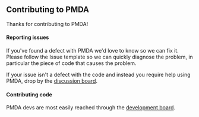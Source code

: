 ## Contributing to PMDA

Thanks for contributing to PMDA!

#### Reporting issues

If you've found a defect with PMDA we'd love to know so we can fix it. Please
follow the Issue template so we can quickly diagnose the problem, in particular
the piece of code that causes the problem.

If your issue isn't a defect with the code and instead you require help using
PMDA, drop by the [discussion board](http://help.mdanalysis.org).

#### Contributing code

PMDA devs are most easily reached through the [development
board](http://developers.mdanalysis.org).
